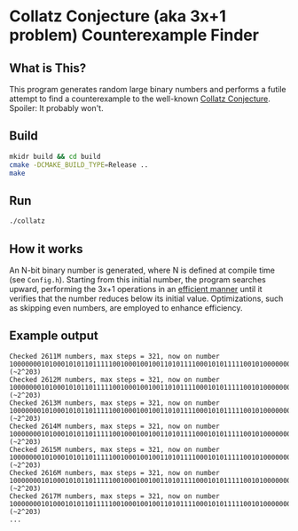 # Collatz Conjecture (aka 3x+1 problem) Counterexample Finder

## What is This?
This program generates random large binary numbers and performs a futile attempt to find a counterexample to the well-known [Collatz Conjecture](https://youtu.be/094y1Z2wpJg?si=LqJe-1eHn__2wooY). Spoiler: It probably won't.

## Build
```sh
mkidr build && cd build
cmake -DCMAKE_BUILD_TYPE=Release ..
make
```

## Run
```sh
./collatz
```

## How it works

An N-bit binary number is generated, where N is defined at compile time (see `Config.h`). Starting from this initial number, the program searches upward, performing the 3x+1 operations in an [efficient manner](https://en.wikipedia.org/wiki/Collatz_conjecture#Other_formulations_of_the_conjecture) until it verifies that the number reduces below its initial value. Optimizations, such as skipping even numbers, are employed to enhance efficiency.

## Example output
```
Checked 2611M numbers, max steps = 321, now on number 100000001010001010110111110010001001001101011110001010111110010100000001100011110001110011111101001001111101110110000111000110010001110110001011111100010000011011101010011011100000000101011000111000100011 (~2^203)
Checked 2612M numbers, max steps = 321, now on number 100000001010001010110111110010001001001101011110001010111110010100000001100011110001110011111101001001111101110110000111000110010001110110001011111100010000011011101010011011100000010100101001011100100011 (~2^203)
Checked 2613M numbers, max steps = 321, now on number 100000001010001010110111110010001001001101011110001010111110010100000001100011110001110011111101001001111101110110000111000110010001110110001011111100010000011011101010011011100000100011111010000000100011 (~2^203)
Checked 2614M numbers, max steps = 321, now on number 100000001010001010110111110010001001001101011110001010111110010100000001100011110001110011111101001001111101110110000111000110010001110110001011111100010000011011101010011011100000110011001010100100100011 (~2^203)
Checked 2615M numbers, max steps = 321, now on number 100000001010001010110111110010001001001101011110001010111110010100000001100011110001110011111101001001111101110110000111000110010001110110001011111100010000011011101010011011100001000010011011001000100011 (~2^203)
Checked 2616M numbers, max steps = 321, now on number 100000001010001010110111110010001001001101011110001010111110010100000001100011110001110011111101001001111101110110000111000110010001110110001011111100010000011011101010011011100001010001101011101100100011 (~2^203)
Checked 2617M numbers, max steps = 321, now on number 100000001010001010110111110010001001001101011110001010111110010100000001100011110001110011111101001001111101110110000111000110010001110110001011111100010000011011101010011011100001100000111100010000100011 (~2^203)
...
```
